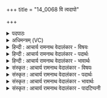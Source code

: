 +++
title = "14_0068 वि त्वदापो"

+++
<details><summary>पदपाठः</summary>

वि꣢। त्वत्। आ꣡पः꣢꣯। न। प꣡र्व꣢꣯तस्य। पृ꣣ष्ठा꣢त्। उ꣣क्थे꣡भिः꣢। अ꣣ग्ने। जनयन्त। दे꣣वाः꣢। तम्। त्वा꣣। गि꣡रः꣢꣯। सु꣣ष्टु꣡तयः꣢। सु꣣। स्तुत꣡यः꣢। वा꣣जयन्ति। आजि꣢म्। न। गि꣣र्ववा꣡हः꣢। गि꣣र्व। वा꣡हः꣢꣯। जि꣣ग्युः। अ꣡श्वाः꣢꣯। ६८।
</details>

<details><summary>अधिमन्त्रम् (VC)</summary>

- अग्निः
- भरद्वाजो बार्हस्पत्यः
- त्रिष्टुप्
- धैवतः
- आग्नेयं काण्डम्
</details>

<details><summary>हिन्दी : आचार्य रामनाथ वेदालंकार - विषयः</summary>

स्तोता विद्वान् लोग परमात्मा को प्राप्त कर लेते हैं, यह कहते हैं।
</details>

<details><summary>हिन्दी : आचार्य रामनाथ वेदालंकार - पदार्थः</summary>

पदार्थान्वयभाषाः -  हे (अग्ने) सबके नायक परमात्मन् ! (पर्वतस्य) बादल अथवा पहाड़ के (पृष्ठात्) पृष्ठ से (देवाः) सूर्यकिरणें और पवन (आपः न) जैसे वर्षाजल और नदियों को उत्पन्न करते हैं, बहाते हैं, वैसे ही (देवाः) विद्वान् स्तोता लोग (उक्थेभिः) वेदमन्त्रों द्वारा (त्वत्) आपके पास से (आपः) आनन्द-धाराओं को (विजनयन्त) विशेषरूप से उत्पन्न करते हैं, अपने आत्मा में प्रवाहित करते हैं। (तम्) उस परोपकारी (त्वा) आपको (सुष्टुतयः) उनकी उत्तम स्तुतिरूप (गिरः) वाणियाँ (वाजयन्ति) पूजती हैं। (अश्वाः) घोड़े (आजिं न) जैसे युद्ध को जीते लेते हैं, वैसे ही (गिर्व-वाहः) स्तोत्रों को आपके प्रति पहुँचानेवाले स्तोता जन आपको (जिग्युः) जीत लेते हैं, पा लेते हैं ॥६॥ इस मन्त्र में आपो न पर्वतस्य पृष्ठात् और आजिं न जिग्युरश्वाः इन दोनों स्थलों में उपमालङ्कार है। देवाः और आपः पद श्लिष्ट हैं ॥६॥
</details>

<details><summary>हिन्दी : आचार्य रामनाथ वेदालंकार - भावार्थः</summary>

भावार्थभाषाः -  जैसे सूर्यकिरणें और पवन मेघों से वृष्टि-जलों को और पर्वतों से नदियों को प्रवाहित करते हैं, वैसे ही परमेश्वर के उपासक विद्वान् लोग परमेश्वर के पास से शुद्ध परमानन्द की धाराओं को अपने अन्तःकरण में प्रवाहित करते हैं और जैसे शिक्षित घोड़े संग्राम-भूमि को जीत लेते हैं, वैसे ही परमेश्वरोपासक लोग परमेश्वर को जीत लेते हैं ॥६॥
</details>

<details><summary>संस्कृत : आचार्य रामनाथ वेदालंकार - विषयः</summary>

अथ स्तोतारो विद्वांसः परमात्मानं प्राप्नुवन्तीत्याह।
</details>

<details><summary>संस्कृत : आचार्य रामनाथ वेदालंकार - पदार्थः</summary>

पदार्थान्वयभाषाः -  हे (अग्ने) सर्वनायक परमात्मन् ! (देवाः२) सूर्यकिरणाः मरुतो वा (पर्वतस्य) मेघस्य गिरेर्वा। निघण्टौ मेघवाचिषु पठिताः अद्रिपर्वतादयः शब्दाः साधारण्येन मेघवाचिनः शैलवाचिनश्च निरुक्ते प्रोक्ताः। निरु० २।२२। (पृष्ठात्) उपरिप्रदेशात् (आपः न) यथा अपः वर्षोदकानि नदीर्वा वि जनयन्ति तद्वत्। न इत्युपमार्थीयो निरुक्ते वर्णितः। निरु० १।४। आपः३ इत्यत्र द्वितीयार्थे प्रथमा। (देवाः४) विद्वांसः स्तोतारः (उक्थेभिः) वेदमन्त्रैः (त्वत्) तव सकाशात् (आपः) आनन्दधाराः (वि जनयन्त) विशेषेण जनयन्ति, स्वात्मनि प्रवाहयन्तीत्यर्थः। (तम्) तादृशं परोपकारिणम् (त्वा) त्वाम् (सुष्टुतयः) तेषां शोभनस्तुति रूपाः (गिरः) वाचः (वाजयन्ति५) अर्चन्ति। वाजयतिः अर्चतिकर्मा। निघं० ३।१४। (अश्वाः) वाजिनः (आजिं न) यथा युद्धं यजन्ति तथा। आजिः संग्रामनाम। निघं० २।१७। (गिर्व-वाहः) गिरः (स्तुतिवाचः) येषु सन्तीति गिर्वाणः स्तोत्राणि तान् परमेश्वरं प्रति वहन्ति प्रापयन्तीति गिर्ववाहः स्तोतारः६। गिर्वन् इत्यत्र गिर् उपपदात् छन्दसीवनिपौ च वक्तव्यौ।’ अ० ५।२।१०९ वा० इति वनिप्। ततो वह प्रापणे धातोः वहश्च।’ अ० ३।२।६४ इति ण्विः। त्वा त्वां परमात्मानम् (जिग्युः) जयन्ति, अधिगच्छन्ति। अत्र जि जये धातोर्लडर्थे लिट्। सन्लिटोर्जेः।’ अ० ७।३।५७ इति कुत्वम् ॥६॥ अत्र आपो न पर्वतस्य पृष्ठात्, आजिं न अश्वाः इत्युभयत्रोपमालङ्कारः। देवाः आपः इति पदद्वयं च श्लिष्टम् ॥६॥
</details>

<details><summary>संस्कृत : आचार्य रामनाथ वेदालंकार - भावार्थः</summary>

भावार्थभाषाः -  यथा सूर्यकिरणाः पवनाश्च मेघेभ्यो वृष्टिजलानि शैलेभ्यश्च नदीः प्रवाहयन्ति, तथा परमेश्वरोपासका विद्वांसो जनाः परमेश्वरस्य सकाशात् शुद्धा आनन्दधाराः स्वान्तःकरणे प्रवाहयन्ति। यथा च शिक्षिता अश्वाः संग्रामभूमिं जयन्ति, तथा ते परमेश्वरं जयन्ति ॥६॥
</details>

<details><summary>संस्कृत : आचार्य रामनाथ वेदालंकार - पादटिप्पनी</summary>

टिप्पणी:   १. ऋ० ६।२४।६, वि त्वदापो न पर्वतस्य पृष्ठादुक्थेभिरिन्द्रानयन्त यज्ञैः। तं त्वाभिः सुष्टुतिभिर्वाजयन्त आजिं न जग्मुर्गिर्वाहो अश्वाः ॥ इति पाठः। इन्द्रो देवता। २. यथा केचिन्मरुदादयः मेघमस्तकाद् बहूदकं लब्धवन्तः तद्वत् यतो धनं लब्धवन्तः—इति वि०। ३. आप इति प्रथमाबहुवचनं द्वितीयाबहुवचनस्य स्थाने द्रष्टव्यम्—इति वि०। अपः इव—इति भ०। वेदेऽन्यत्रापि अपः इत्यस्य स्थाने आपः इति प्रयुक्तम्, यथा आपो अद्यान्वचारिषम्। ऋ० १।२३।२३, प्रति यदापो अदृश्रमायतीः। ऋ० १०।३०।१३, भिषग्भ्यो भिषक्तरा आपो अच्छा वदामसि। अथ० १९।२।३ इति। ४. हविषां दातृत्वात् देवशब्देनात्र ऋत्विग्यजमाना उच्यन्ते—इति वि०। देवाः स्तोतारः—इति भ०, सा०। ५. वाजयन्ति पूजयन्ति—इति वि०। बलिनं कुर्वन्ति—इति भ०, सा०। ६. गिर्व-वाहः इति पदकारमनुसृत्यास्माभिरेवं व्याख्यातम्। अन्यैस्तु पदमिदं सम्बोधनान्तं स्वीक्रियते, तत्तु चिन्त्यं स्वरविरोधात्। ।हे गिर्ववाहः, गिरः स्तुतयः वा उह्यन्ते यं प्रति स गिर्ववाहः, तस्य सम्बोधनं गिर्ववाहः—इति वि०। हे गिर्ववाहः, गीर्भिः स्तुतिभिः उह्यते प्राप्यते स्तोतॄन् इति गिर्ववाहः। वहेः सर्वधातुभ्यो विहितः असुन् प्रत्ययः, वकारस्य द्वित्वं छान्दसम्—इति भ०। गीर्भिः स्तुतिरूपाभिः वाग्भिः वहनीय अग्ने—इति सा०।
</details>